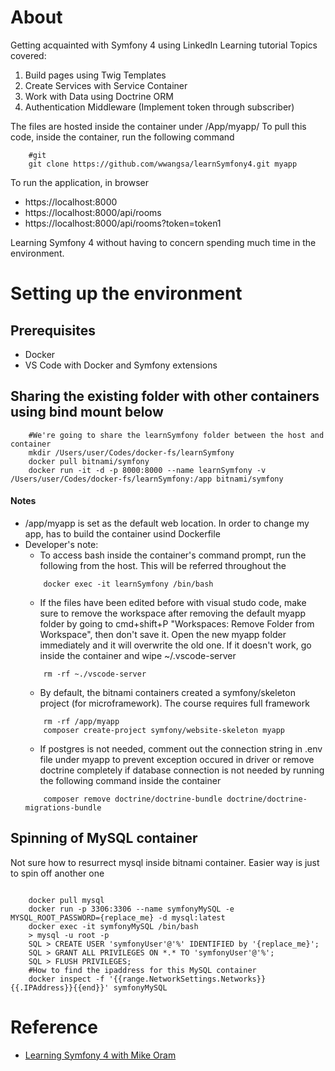 # About
Getting acquainted with Symfony 4 using LinkedIn Learning tutorial
Topics covered:
1. Build pages using Twig Templates
2. Create Services with Service Container
3. Work with Data using Doctrine ORM
4. Authentication Middleware (Implement token through subscriber)


The files are hosted inside the container under /App/myapp/
To pull this code, inside the container, run the following command  
```shell
    #git 
    git clone https://github.com/wwangsa/learnSymfony4.git myapp

```

To run the application, in browser
* https://localhost:8000
* https://localhost:8000/api/rooms
* https://localhost:8000/api/rooms?token=token1


Learning Symfony 4 without having to concern spending much time in the environment. 
# Setting up the environment

## Prerequisites
* Docker
* VS Code with Docker and Symfony extensions

## Sharing the existing folder with other containers using bind mount below
```shell
    #We're going to share the learnSymfony folder between the host and container
    mkdir /Users/user/Codes/docker-fs/learnSymfony
    docker pull bitnami/symfony
    docker run -it -d -p 8000:8000 --name learnSymfony -v /Users/user/Codes/docker-fs/learnSymfony:/app bitnami/symfony  
```

#### Notes
* /app/myapp is set as the default web location. In order to change my app, has to build the container usind Dockerfile
* Developer's note: 
    * To access bash inside the container's command prompt, run the following from the host. This will be referred throughout the 
    ```shell
        docker exec -it learnSymfony /bin/bash
    ```
    * If the files have been edited before with visual studo code, make sure to remove the workspace after removing the default myapp folder by going to cmd+shift+P "Workspaces: Remove Folder from Workspace", then don't save it. Open the new myapp folder immediately and it will overwrite the old one. If it doesn't work, go inside the container and wipe ~/.vscode-server
    ```shell
        rm -rf ~./vscode-server
    ```
    * By default, the bitnami containers created a symfony/skeleton project (for microframework). The course requires full framework
    ```shell
        rm -rf /app/myapp
        composer create-project symfony/website-skeleton myapp
    ```
    * If postgres is not needed, comment out the connection string in .env file under myapp to prevent exception occured in driver or remove doctrine completely if database connection is not needed by running the following command inside the container
    ```shell
        composer remove doctrine/doctrine-bundle doctrine/doctrine-migrations-bundle
    ```

## Spinning of MySQL container
Not sure how to resurrect mysql inside bitnami container. Easier way is just to spin off another one
``` shell

    docker pull mysql
    docker run -p 3306:3306 --name symfonyMySQL -e MYSQL_ROOT_PASSWORD={replace_me} -d mysql:latest
    docker exec -it symfonyMySQL /bin/bash  
    > mysql -u root -p
    SQL > CREATE USER 'symfonyUser'@'%' IDENTIFIED by '{replace_me}';
    SQL > GRANT ALL PRIVILEGES ON *.* TO 'symfonyUser'@'%';
    SQL > FLUSH PRIVILEGES;
	#How to find the ipaddress for this MySQL container
	docker inspect -f '{{range.NetworkSettings.Networks}}{{.IPAddress}}{{end}}' symfonyMySQL
```

# Reference
* [Learning Symfony 4 with Mike Oram](https://www.linkedin.com/learning/learning-symfony-4/)
